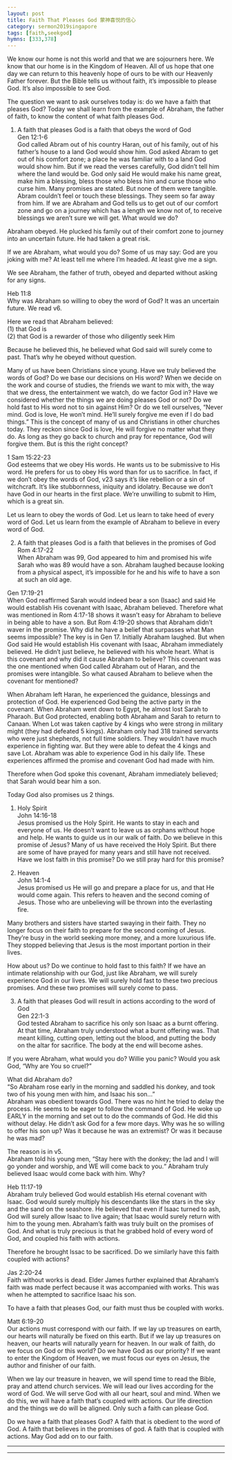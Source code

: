 ```yaml
---  
layout: post  
title: Faith That Pleases God 蒙神喜悦的信心  
category: sermon2019singapore  
tags: [faith,seekgod]  
hymns: [333,378]  
---
```


We know our home is not this world and that we are sojourners here. We know that our home is in the Kingdom of Heaven. All of us hope that one day we can return to this heavenly hope of ours to be with our Heavenly Father forever. But the Bible tells us without faith, it’s impossible to please God. It’s also impossible to see God. 

The question we want to ask ourselves today is: do we have a faith that pleases God? Today we shall learn from the example of Abraham, the father of faith, to know the content of what faith pleases God. 

1. A faith that pleases God is a faith that obeys the word of God  
Gen 12:1-6  
God called Abram out of his country Haran, out of his family, out of his father’s house to a land God would show him. God asked Abram to get out of his comfort zone; a place he was familiar with to a land God would show him. But if we read the verses carefully, God didn’t tell him where the land would be. God only said He would make his name great, make him a blessing, bless those who bless him and curse those who curse him. Many promises are stated. But none of them were tangible. Abram couldn’t feel or touch these blessings. They seem so far away from him. If we are Abraham and God tells us to get out of our comfort zone and go on a journey which has a length we know not of, to receive blessings we aren’t sure we will get. What would we do?

Abraham obeyed. He plucked his family out of their comfort zone to journey into an uncertain future. He had taken a great risk. 

If we are Abraham, what would you do? Some of us may say: God are you joking with me? At least tell me where I’m headed. At least give me a sign. 

We see Abraham, the father of truth, obeyed and departed without asking for any signs. 

Heb 11:8  
Why was Abraham so willing to obey the word of God? It was an uncertain future. We read v6. 

Here we read that Abraham believed:  
(1) that God is  
(2) that God is a rewarder of those who diligently seek Him

Because he believed this, he believed what God said will surely come to past. That’s why he obeyed without question. 

Many of us have been Christians since young. Have we truly believed the words of God? Do we base our decisions on His word? When we decide on the work and course of studies, the friends we want to mix with, the way that we dress, the entertainment we watch, do we factor God in? Have we considered whether the things we are doing pleases God or not? Do we hold fast to His word not to sin against Him? Or do we tell ourselves, “Never mind. God is love, He won’t mind. He’ll surely forgive me even if I do bad things.” This is the concept of many of us and Christians in other churches today. They reckon since God is love, He will forgive no matter what they do. As long as they go back to church and pray for repentance, God will forgive them. But is this the right concept?

1 Sam 15:22-23  
God esteems that we obey His words. He wants us to be submissive to His word. He prefers for us to obey His word than for us to sacrifice. In fact, if we don’t obey the words of God, v23 says it’s like rebellion or a sin of witchcraft. It’s like stubbornness, iniquity and idolatry. Because we don’t have God in our hearts in the first place. We’re unwilling to submit to Him, which is a great sin. 

Let us learn to obey the words of God. Let us learn to take heed of every word of God. Let us learn from the example of Abraham to believe in every word of God. 

2. A faith that pleases God is a faith that believes in the promises of God  
Rom 4:17-22  
When Abraham was 99, God appeared to him and promised his wife Sarah who was 89 would have a son. Abraham laughed because looking from a physical aspect, it’s impossible for he and his wife to have a son at such an old age. 

Gen 17:19-21  
When God reaffirmed Sarah would indeed bear a son (Isaac) and said He would establish His covenant with Isaac, Abraham believed. Therefore what was mentioned in Rom 4:17-18 shows it wasn’t easy for Abraham to believe in being able to have a son. But Rom 4:19-20 shows that Abraham didn’t waver in the promise. Why did he have a belief that surpasses what Man seems impossible? The key is in Gen 17. Initially Abraham laughed. But when God said He would establish His covenant with Isaac, Abraham immediately believed. He didn’t just believe, he believed with his whole heart. What is this covenant and why did it cause Abraham to believe? This covenant was the one mentioned when God called Abraham out of Haran, and the promises were intangible. So what caused Abraham to believe when the covenant for mentioned?

When Abraham left Haran, he experienced the guidance, blessings and protection of God. He experienced God being the active party in the covenant. When Abraham went down to Egypt, he almost lost Sarah to Pharaoh. But God protected, enabling both Abraham and Sarah to return to Canaan. When Lot was taken captive by 4 kings who were strong in military might (they had defeated 5 kings). Abraham only had 318 trained servants who were just shepherds, not full time soldiers. They wouldn’t have much experience in fighting war. But they were able to defeat the 4 kings and save Lot. Abraham was able to experience God in his daily life. These experiences affirmed the promise and covenant God had made with him. 

Therefore when God spoke this covenant, Abraham immediately believed; that Sarah would bear him a son. 

Today God also promises us 2 things.  
1) Holy Spirit  
John 14:16-18  
Jesus promised us the Holy Spirit. He wants to stay in each and everyone of us. He doesn’t want to leave us as orphans without hope and help. He wants to guide us in our walk of faith. Do we believe in this promise of Jesus? Many of us have received the Holy Spirit. But there are some of have prayed for many years and still have not received. Have we lost faith in this promise? Do we still pray hard for this promise?

2) Heaven  
John 14:1-4  
Jesus promised us He will go and prepare a place for us, and that He would come again. This refers to heaven and the second coming of Jesus. Those who are unbelieving will be thrown into the everlasting fire.

Many brothers and sisters have started swaying in their faith. They no longer focus on their faith to prepare for the second coming of Jesus. They’re busy in the world seeking more money, and a more luxurious life. They stopped believing that Jesus is the most important portion in their lives. 

How about us? Do we continue to hold fast to this faith? If we have an intimate relationship with our God, just like Abraham, we will surely experience God in our lives. We will surely hold fast to these two precious promises. And these two promises will surely come to pass. 

3. A faith that pleases God will result in actions according to the word of God  
Gen 22:1-3  
God tested Abraham to sacrifice his only son Isaac as a burnt offering. At that time, Abraham truly understood what a burnt offering was. That meant killing, cutting open, letting out the blood, and putting the body on the altar for sacrifice. The body at the end will become ashes. 

If you were Abraham, what would you do? Willie you panic? Would you ask God, “Why are You so cruel?”

What did Abraham do?  
“So Abraham rose early in the morning and saddled his donkey, and took two of his young men with him, and Isaac his son...”  
Abraham was obedient towards God. There was no hint he tried to delay the process. He seems to be eager to follow the command of God. He woke up EARLY in the morning and set out to do the commands of God. He did this without delay. He didn’t ask God for a few more days. Why was he so willing to offer his son up? Was it because he was an extremist? Or was it because he was mad?

The reason is in v5.  
Abraham told his young men, “Stay here with the donkey; the lad and I will go yonder and worship, and WE will come back to you.“ Abraham truly believed Isaac would come back with him. Why?

Heb 11:17-19  
Abraham truly believed God would establish His eternal covenant with Isaac. God would surely multiply his descendants like the stars in the sky and the sand on the seashore. He believed that even if Isaac turned to ash, God will surely allow Isaac to live again; that Isaac would surely return with him to the young men. Abraham’s faith was truly built on the promises of God. And what is truly precious is that he grabbed hold of every word of God, and coupled his faith with actions. 

Therefore he brought Issac to be sacrificed. Do we similarly have this faith coupled with actions?

Jas 2:20-24  
Faith without works is dead. Elder James further explained that Abraham’s faith was made perfect because it was accompanied with works. This was when he attempted to sacrifice Isaac his son. 

To have a faith that pleases God, our faith must thus be coupled with works. 

Matt 6:19-20  
Our actions must correspond with our faith. If we lay up treasures on earth, our hearts will naturally be fixed on this earth. But if we lay up treasures on heaven, our hearts will naturally yearn for heaven. In our walk of faith, do we focus on God or this world? Do we have God as our priority? If we want to enter the Kingdom of Heaven, we must focus our eyes on Jesus, the author and finisher of our faith. 

When we lay our treasure in heaven, we will spend time to read the Bible, pray and attend church services. We will lead our lives according for the word of God. We will serve God with all our heart, soul and mind. When we do this, we will have a faith that’s coupled with actions. Our life direction and the things we do will be aligned. Only such a faith can please God. 

Do we have a faith that pleases God? A faith that is obedient to the word of God. A faith that believes in the promises of god. A faith that is coupled with actions. May God add on to our faith. 



----  
****
